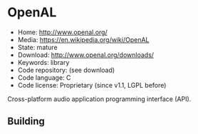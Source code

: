 # OpenAL

- Home: http://www.openal.org/
- Media: https://en.wikipedia.org/wiki/OpenAL
- State: mature
- Download: http://www.openal.org/downloads/
- Keywords: library
- Code repository: (see download)
- Code language: C
- Code license: Proprietary (since v1.1, LGPL before)

Cross-platform audio application programming interface (API).

## Building
